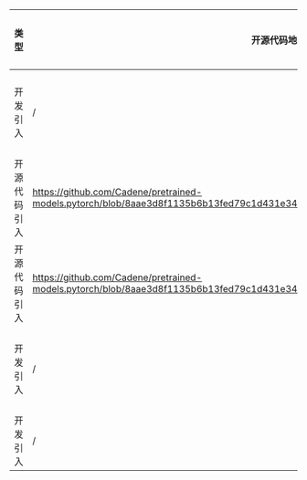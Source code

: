 | 类型     | 开源代码地址                                                       | 文件名                                           | 公网IP地址/公网URL地址/域名/邮箱地址 | 用途说明   |
|--------|--------------------------------------------------------------|-----------------------------------------------|------------------------|--------|
| 开发引入   | / | url.ini                                       | https://bbs-img.huaweicloud.com/blogs/img/thumb/1591951315139_8989_1363.png | 下载测试图片 |
| 开源代码引入 | https://github.com/Cadene/pretrained-models.pytorch/blob/8aae3d8f1135b6b13fed79c1d431e3449fdbf6e0/pretrainedmodels/models/inceptionv4.py | InceptionV4_ID1778_for_PyTorch/inceptionv4.py | http://data.lip6.fr/cadene/pretrainedmodels/inceptionv4-8e4777a0.pth | 下载权重文件 |
| 开源代码引入 | https://github.com/Cadene/pretrained-models.pytorch/blob/8aae3d8f1135b6b13fed79c1d431e3449fdbf6e0/pretrainedmodels/models/inceptionv4.py | InceptionV4_ID1778_for_PyTorch/inceptionv4_v2.py | http://data.lip6.fr/cadene/pretrainedmodels/inceptionv4-8e4777a0.pth | 下载权重文件 |
| 开发引入   | / | url.ini                                       | http://data.lip6.fr/cadene/pretrainedmodels/inceptionv4-8e4777a0.pth | 下载权重文件 |
| 开发引入 | / | InceptionV4_ID1778_for_PyTorch/infer/data/imagenet1000_clsidx_to_labels.names | https://gist.github.com/yrevar/942d3a0ac09ec9e5eb3a | 源码实现 |

